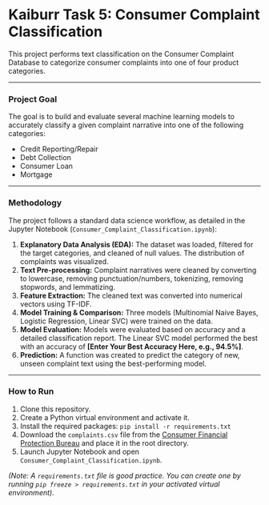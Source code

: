 # Kaiburr Task 5: Consumer Complaint Classification

This project performs text classification on the Consumer Complaint Database to categorize consumer complaints into one of four product categories.

---

### Project Goal

The goal is to build and evaluate several machine learning models to accurately classify a given complaint narrative into one of the following categories:
- Credit Reporting/Repair
- Debt Collection
- Consumer Loan
- Mortgage

---

### Methodology

The project follows a standard data science workflow, as detailed in the Jupyter Notebook (`Consumer_Complaint_Classification.ipynb`):

1.  **Explanatory Data Analysis (EDA):** The dataset was loaded, filtered for the target categories, and cleaned of null values. The distribution of complaints was visualized.
2.  **Text Pre-processing:** Complaint narratives were cleaned by converting to lowercase, removing punctuation/numbers, tokenizing, removing stopwords, and lemmatizing.
3.  **Feature Extraction:** The cleaned text was converted into numerical vectors using TF-IDF.
4.  **Model Training & Comparison:** Three models (Multinomial Naive Bayes, Logistic Regression, Linear SVC) were trained on the data.
5.  **Model Evaluation:** Models were evaluated based on accuracy and a detailed classification report. The Linear SVC model performed the best with an accuracy of **[Enter Your Best Accuracy Here, e.g., 94.5%]**.
6.  **Prediction:** A function was created to predict the category of new, unseen complaint text using the best-performing model.

---

### How to Run

1.  Clone this repository.
2.  Create a Python virtual environment and activate it.
3.  Install the required packages: `pip install -r requirements.txt`
4.  Download the `complaints.csv` file from the [Consumer Financial Protection Bureau](https://www.consumerfinance.gov/data-research/consumer-complaints/) and place it in the root directory.
5.  Launch Jupyter Notebook and open `Consumer_Complaint_Classification.ipynb`.

*(Note: A `requirements.txt` file is good practice. You can create one by running `pip freeze > requirements.txt` in your activated virtual environment).*

